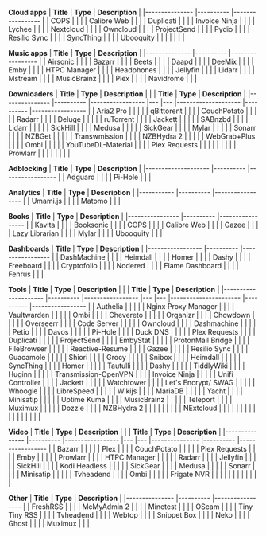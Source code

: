 **Cloud apps**
| **Title**     	| **Type** 	| **Description** 	|
|---------------	|----------	|-----------------	|
| COPS          	|          	|                 	|
| Calibre Web   	|          	|                 	|
| Duplicati     	|          	|                 	|
| Invoice Ninja 	|          	|                 	|
| Lychee        	|          	|                 	|
| Nextcloud     	|          	|                 	|
| Owncloud      	|          	|                 	|
| ProjectSend   	|          	|                 	|
| Pydio         	|          	|                 	|
| Resilio Sync  	|          	|                 	|
| SyncThing     	|          	|                 	|
| Ubooquity     	|          	|                 	|
|               	|          	|                 	|

**Music apps**
| **Title**    	| **Type** 	| **Description** 	|
|--------------	|----------	|-----------------	|
| Airsonic     	|          	|                 	|
| Bazarr       	|          	|                 	|
| Beets        	|          	|                 	|
| Daapd        	|          	|                 	|
| DeeMix       	|          	|                 	|
| Emby         	|          	|                 	|
| HTPC Manager 	|          	|                 	|
| Headphones   	|          	|                 	|
| Jellyfin     	|          	|                 	|
| Lidarr       	|          	|                 	|
| Mstream      	|          	|                 	|
| MusicBrainz  	|          	|                 	|
| Plex         	|          	|                 	|
| Navidrome    	|          	|                 	|

**Downloaders**
| **Title**     	| **Type** 	| **Description** 	|   	|   	| **Title**          	| **Type** 	| **Description** 	|
|---------------	|----------	|-----------------	|---	|---	|--------------------	|----------	|-----------------	|
| Aria2 Pro     	|          	|                 	|   	|   	| qBittorent         	|          	|                 	|
| CouchPotato   	|          	|                 	|   	|   	| Radarr             	|          	|                 	|
| Deluge        	|          	|                 	|   	|   	| ruTorrent          	|          	|                 	|
| Jackett       	|          	|                 	|   	|   	| SABnzbd            	|          	|                 	|
| Lidarr        	|          	|                 	|   	|   	| SickHill           	|          	|                 	|
| Medusa        	|          	|                 	|   	|   	| SickGear           	|          	|                 	|
| Mylar         	|          	|                 	|   	|   	| Sonarr             	|          	|                 	|
| NZBGet        	|          	|                 	|   	|   	| Transwmission      	|          	|                 	|
| NZBHydra 2    	|          	|                 	|   	|   	| WebGrab+Plus       	|          	|                 	|
| Ombi          	|          	|                 	|   	|   	| YouTubeDL-Material 	|          	|                 	|
| Plex Requests 	|          	|                 	|   	|   	|                    	|          	|                 	|
| Prowlarr      	|          	|                 	|   	|   	|                    	|          	|                 	|

**Adblocking**
| **Title**          	| **Type** 	| **Description** 	|
|--------------------	|----------	|-----------------	|
| Adguard            	|          	|                 	|
| Pi-Hole           	|          	|                 	|

**Analytics**
| **Title** 	| **Type** 	| **Description** 	|
|-----------	|----------	|-----------------	|
| Umami.js  	|          	|                 	|
| Matomo    	|          	|                 	|

**Books**
| **Title**      	| **Type** 	| **Description** 	|
|----------------	|----------	|-----------------	|
| Kavita         	|          	|                 	|
| Booksonic      	|          	|                 	|
| COPS           	|          	|                 	|
| Calibre Web    	|          	|                 	|
| Gazee          	|          	|                 	|
| Lazy Librarian 	|          	|                 	|
| Mylar          	|          	|                 	|
| Ubooquity      	|          	|                 	|

**Dashboards**
| **Title**       	| **Type** 	| **Description** 	|
|-----------------	|----------	|-----------------	|
| DashMachine     	|          	|                 	|
| Heimdall        	|          	|                 	|
| Homer           	|          	|                 	|
| Dashy           	|          	|                 	|
| Freeboard       	|          	|                 	|
| Cryptofolio     	|          	|                 	|
| Nodered         	|          	|                 	|
| Flame Dashboard 	|          	|                 	|
| Fenrus          	|          	|                 	|

**Tools**
| **Title**           	| **Type** 	| **Description** 	|   	|   	| **Title**            	| **Type** 	| **Description** 	|
|---------------------	|----------	|-----------------	|---	|---	|----------------------	|----------	|-----------------	|
| Authelia            	|          	|                 	|   	|   	| Nginx Proxy Manager  	|          	|                 	|
| Vaultwarden         	|          	|                 	|   	|   	| Ombi                 	|          	|                 	|
| Chevereto           	|          	|                 	|   	|   	| Organizr             	|          	|                 	|
| Chowdown            	|          	|                 	|   	|   	| Overseerr            	|          	|                 	|
| Code Server         	|          	|                 	|   	|   	| Owncloud             	|          	|                 	|
| Dashmachine         	|          	|                 	|   	|   	| Petio                	|          	|                 	|
| Davos               	|          	|                 	|   	|   	| Pi-Hole              	|          	|                 	|
| Duck DNS            	|          	|                 	|   	|   	| Plex Requests        	|          	|                 	|
| Duplicati           	|          	|                 	|   	|   	| ProjectSend          	|          	|                 	|
| EmbyStat            	|          	|                 	|   	|   	| ProtonMail Bridge    	|          	|                 	|
| FileBrowser         	|          	|                 	|   	|   	| Reactive-Resume      	|          	|                 	|
| Gazee               	|          	|                 	|   	|   	| Resilio Sync         	|          	|                 	|
| Guacamole           	|          	|                 	|   	|   	| Shiori               	|          	|                 	|
| Grocy               	|          	|                 	|   	|   	| Snibox               	|          	|                 	|
| Heimdall            	|          	|                 	|   	|   	| SyncThing            	|          	|                 	|
| Homer               	|          	|                 	|   	|   	| Tautulli             	|          	|                 	|
| Dashy               	|          	|                 	|   	|   	| TiddlyWiki           	|          	|                 	|
| Huginn              	|          	|                 	|   	|   	| Transmission-OpenVPN 	|          	|                 	|
| Invoice Ninja       	|          	|                 	|   	|   	| Unifi Controller     	|          	|                 	|
| Jackett             	|          	|                 	|   	|   	| Watchtower           	|          	|                 	|
| Let's Encrypt/ SWAG 	|          	|                 	|   	|   	| Whoogle              	|          	|                 	|
| LibreSpeed          	|          	|                 	|   	|   	| Wikijs               	|          	|                 	|
| MariaDB             	|          	|                 	|   	|   	| Yacht                	|          	|                 	|
| Minisatip           	|          	|                 	|   	|   	| Uptime Kuma          	|          	|                 	|
| MusicBrainz         	|          	|                 	|   	|   	| Teleport             	|          	|                 	|
| Muximux             	|          	|                 	|   	|   	| Dozzle               	|          	|                 	|
| NZBHydra 2          	|          	|                 	|   	|   	|                      	|          	|                 	|
| NExtcloud           	|          	|                 	|   	|   	|                      	|          	|                 	|
|                     	|          	|                 	|   	|   	|                      	|          	|                 	|

**Video**
| **Title**     	| **Type** 	| **Description** 	|   	|   	| **Title**     	| **Type** 	| **Description** 	|
|---------------	|----------	|-----------------	|---	|---	|---------------	|----------	|-----------------	|
| Bazarr        	|          	|                 	|   	|   	| Plex          	|          	|                 	|
| CouchPotato   	|          	|                 	|   	|   	| Plex Requests 	|          	|                 	|
| Emby          	|          	|                 	|   	|   	| Prowlarr      	|          	|                 	|
| HTPC Manager  	|          	|                 	|   	|   	| Radarr        	|          	|                 	|
| Jellyfin      	|          	|                 	|   	|   	| SickHill      	|          	|                 	|
| Kodi Headless 	|          	|                 	|   	|   	| SickGear      	|          	|                 	|
| Medusa        	|          	|                 	|   	|   	| Sonarr        	|          	|                 	|
| Minisatip     	|          	|                 	|   	|   	| Tvheadend     	|          	|                 	|
| Ombi          	|          	|                 	|   	|   	| Frigate NVR   	|          	|                 	|
|               	|          	|                 	|   	|   	|               	|          	|                 	|

**Other**
| **Title**     	| **Type** 	| **Description** 	|
|---------------	|----------	|-----------------	|
| FreshRSS      	|          	|                 	|
| McMyAdmin 2   	|          	|                 	|
| Minetest      	|          	|                 	|
| OScam         	|          	|                 	|
| Tiny Tiny RSS 	|          	|                 	|
| Tvheadend     	|          	|                 	|
| Webtop        	|          	|                 	|
| Snippet Box   	|          	|                 	|
| Neko          	|          	|                 	|
| Ghost         	|          	|                 	|
| Muximux       	|          	|                 	|
